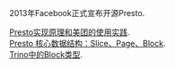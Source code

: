 2013年Facebook正式宣布开源Presto.   

[Presto实现原理和美团的使用实践](https://tech.meituan.com/2014/06/16/presto.html).   
[Presto 核心数据结构：Slice、Page、Block](https://cloud.tencent.com/developer/article/1656529).   
[Trino中的Block类型](https://zhuanlan.zhihu.com/p/443839491).   
